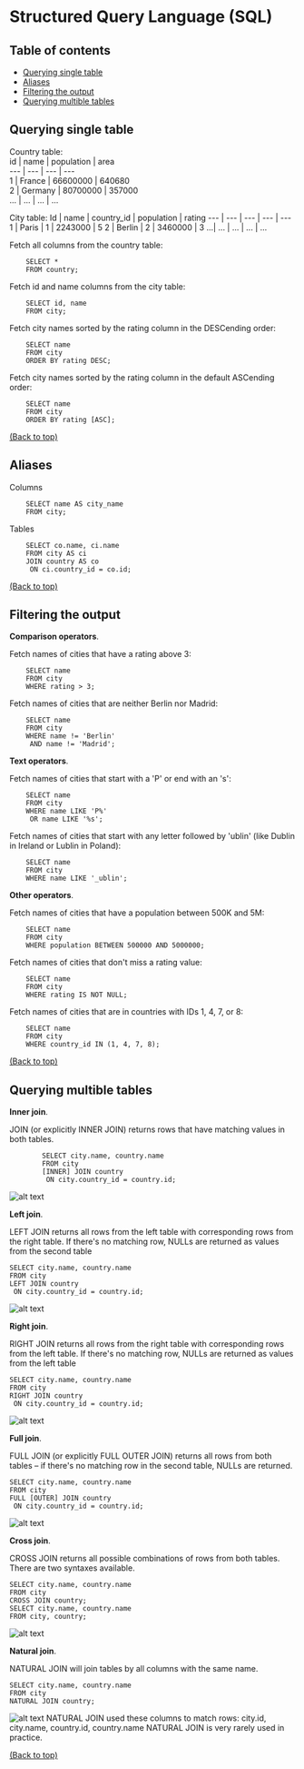 # Structured Query Language (SQL)
## Table of contents
- [Querying single table](#Querying-single-table)
- [Aliases](#Aliases)
- [Filtering the output](#Filtering-the-output)
- [Querying multible tables](#Querying-multible-tables)
## Querying single table
Country table:                          
id | name | population | area           
--- | --- | --- | ---                   
1 | France | 66600000 | 640680          
2 | Germany | 80700000 | 357000         
... | ... |  ... | ...                  

City table:
Id | name | country_id | population | rating 
--- | --- | --- | --- | ---
1 | Paris | 1 | 2243000 | 5 
2 | Berlin | 2 | 3460000 | 3 
...| ... | ... | ... | ...

Fetch all columns from the country table:
```
    SELECT *
    FROM country;
```
Fetch id and name columns from the city table:
```
    SELECT id, name
    FROM city;
```
Fetch city names sorted by the rating column in the DESCending order:
```
    SELECT name
    FROM city
    ORDER BY rating DESC;
```    
Fetch city names sorted by the rating column in the default ASCending order:
```
    SELECT name
    FROM city
    ORDER BY rating [ASC];
```
[(Back to top)](#table-of-contents)
## Aliases
Columns
```
    SELECT name AS city_name
    FROM city;
```
Tables
```
    SELECT co.name, ci.name
    FROM city AS ci
    JOIN country AS co
     ON ci.country_id = co.id;
```
[(Back to top)](#table-of-contents)
## Filtering the output
**Comparison operators**.

Fetch names of cities that have a rating above 3:
```
    SELECT name
    FROM city
    WHERE rating > 3;
```
Fetch names of cities that are neither Berlin nor Madrid:
```
    SELECT name
    FROM city
    WHERE name != 'Berlin'
     AND name != 'Madrid';
```
**Text operators**.

Fetch names of cities that start with a 'P' or end with an 's':
```
    SELECT name
    FROM city
    WHERE name LIKE 'P%'
     OR name LIKE '%s';
```
Fetch names of cities that start with any letter followed by 'ublin' (like Dublin in Ireland or Lublin in Poland):
```
    SELECT name
    FROM city
    WHERE name LIKE '_ublin';
```
**Other operators**.

Fetch names of cities that have a population between 500K and 5M:
```
    SELECT name
    FROM city
    WHERE population BETWEEN 500000 AND 5000000;
```
Fetch names of cities that don't miss a rating value:
```
    SELECT name
    FROM city
    WHERE rating IS NOT NULL;
```
Fetch names of cities that are in countries with IDs 1, 4, 7, or 8:
```
    SELECT name
    FROM city
    WHERE country_id IN (1, 4, 7, 8);
```
[(Back to top)](#table-of-contents)
## Querying multible tables
**Inner join**.

JOIN (or explicitly INNER JOIN) returns rows that have matching values in both tables.
```
        SELECT city.name, country.name
        FROM city
        [INNER] JOIN country
         ON city.country_id = country.id;
```
![alt text](https://github.com/LamPhuocGiau/Data_Engineer/blob/main/Images/inner_join.png)

**Left join**.

LEFT JOIN returns all rows from the left table with corresponding rows from the right table. If there's no matching row, NULLs are returned as values from the second table
```
SELECT city.name, country.name
FROM city
LEFT JOIN country
 ON city.country_id = country.id;
```
![alt text](https://github.com/LamPhuocGiau/Data_Engineer/blob/main/Images/left_join.png)

**Right join**.

RIGHT JOIN returns all rows from the right table with corresponding rows from the left table. If there's no matching row, NULLs are returned as values from the left table
```
SELECT city.name, country.name
FROM city
RIGHT JOIN country
 ON city.country_id = country.id;
```
![alt text](https://github.com/LamPhuocGiau/Data_Engineer/blob/main/Images/right_join.png)

**Full join**.

FULL JOIN (or explicitly FULL OUTER JOIN) returns all rows from both tables – if there's no matching row in the second table, NULLs are returned.
```
SELECT city.name, country.name
FROM city
FULL [OUTER] JOIN country
 ON city.country_id = country.id;
```
![alt text](https://github.com/LamPhuocGiau/Data_Engineer/blob/main/Images/full_join.png)

**Cross join**.

CROSS JOIN returns all possible combinations of rows from both tables. There are two syntaxes available.
```
SELECT city.name, country.name
FROM city
CROSS JOIN country;
SELECT city.name, country.name
FROM city, country;
```
![alt text](https://github.com/LamPhuocGiau/Data_Engineer/blob/main/Images/cross_join.png)

**Natural join**.

NATURAL JOIN will join tables by all columns with the same name.
```
SELECT city.name, country.name
FROM city
NATURAL JOIN country;
```
![alt text](https://github.com/LamPhuocGiau/Data_Engineer/blob/main/Images/natural_join.png)
NATURAL JOIN used these columns to match rows: city.id, city.name, country.id, country.name NATURAL JOIN is very rarely used in practice.

[(Back to top)](#table-of-contents)


















